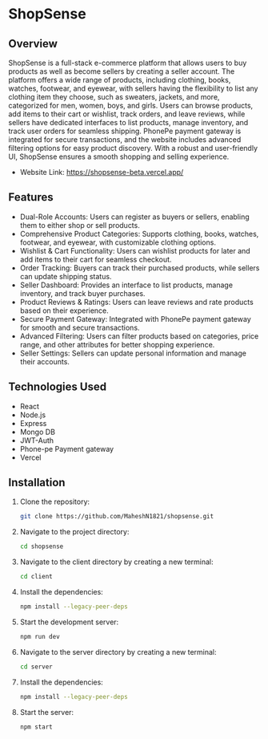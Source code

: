 # ShopSense

## Overview
ShopSense is a full-stack e-commerce platform that allows users to buy products as well as become sellers by creating a seller account. The platform offers a wide range of products, including clothing, books, watches, footwear, and eyewear, with sellers having the flexibility to list any clothing item they choose, such as sweaters, jackets, and more, categorized for men, women, boys, and girls. Users can browse products, add items to their cart or wishlist, track orders, and leave reviews, while sellers have dedicated interfaces to list products, manage inventory, and track user orders for seamless shipping. PhonePe payment gateway is integrated for secure transactions, and the website includes advanced filtering options for easy product discovery. With a robust and user-friendly UI, ShopSense ensures a smooth shopping and selling experience.
- Website Link: https://shopsense-beta.vercel.app/

## Features
- Dual-Role Accounts: Users can register as buyers or sellers, enabling them to either shop or sell products.
- Comprehensive Product Categories: Supports clothing, books, watches, footwear, and eyewear, with customizable clothing options.
- Wishlist & Cart Functionality: Users can wishlist products for later and add items to their cart for seamless checkout.
- Order Tracking: Buyers can track their purchased products, while sellers can update shipping status.
- Seller Dashboard: Provides an interface to list products, manage inventory, and track buyer purchases.
- Product Reviews & Ratings: Users can leave reviews and rate products based on their experience.
- Secure Payment Gateway: Integrated with PhonePe payment gateway for smooth and secure transactions.
- Advanced Filtering: Users can filter products based on categories, price range, and other attributes for better shopping experience.
- Seller Settings: Sellers can update personal information and manage their accounts.

## Technologies Used
- React
- Node.js
- Express
- Mongo DB
- JWT-Auth
- Phone-pe Payment gateway
- Vercel
   
## Installation
1. Clone the repository:
   ```sh
   git clone https://github.com/MaheshN1821/shopsense.git
   ```
2. Navigate to the project directory:
   ```sh
   cd shopsense
   ```
3. Navigate to the client directory by creating a new terminal:
   ```sh
   cd client
   ```
4. Install the dependencies:
   ```sh
   npm install --legacy-peer-deps
   ```
5. Start the development server:
   ```sh
   npm run dev
   ```
6. Navigate to the server directory by creating a new terminal:
   ```sh
   cd server
   ```
7. Install the dependencies:
   ```sh
   npm install --legacy-peer-deps
   ```
8. Start the server:
   ```sh
   npm start
   ```
